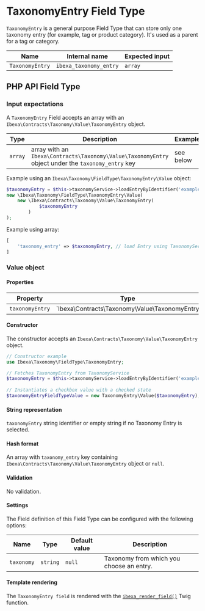 # TaxonomyEntry Field Type

`TaxonomyEntry` is a general purpose Field Type that can store only one taxonomy entry (for example, tag or product category). 
It's used as a parent for a tag or category.

| Name           | Internal name         | Expected input |
|----------------|-----------------------|----------------|
| `TaxonomyEntry`| `ibexa_taxonomy_entry`| `array`|

## PHP API Field Type 

### Input expectations

A `TaxonomyEntry` Field accepts an array with an `Ibexa\Contracts\Taxonomy\Value\TaxonomyEntry` object.

| Type     | Description | Example         |
|--------|-----------------|-----------------|
| `array` | array with an `Ibexa\Contracts\Taxonomy\Value\TaxonomyEntry` object under the `taxonomy_entry` key | see below |

Example using an `Ibexa\Taxonomy\FieldType\TaxonomyEntry\Value` object:
``` php
$taxonomyEntry = $this->taxonomyService->loadEntryByIdentifier('example_entry', 'tags');
new \Ibexa\Taxonomy\FieldType\TaxonomyEntry\Value(
    new \Ibexa\Contracts\Taxonomy\Value\TaxonomyEntry(
            $taxonomyEntry
        )
);
```
Example using array:
``` php
[
    'taxonomy_entry' => $taxonomyEntry, // load Entry using TaxonomyService
]
```

### Value object

#### Properties

|Property|Type|Description|
|--------|----|-----------|
|`taxonomyEntry`|`Ibexa\Contracts\Taxonomy\Value\TaxonomyEntry|null`|Stores selected taxonomy entry.|

#### Constructor

The constructor accepts an `Ibexa\Contracts\Taxonomy\Value\TaxonomyEntry` object.

``` php
// Constructor example
use Ibexa\Taxonomy\FieldType\TaxonomyEntry;

// Fetches TaxonomyEntry from TaxonomyService
$taxonomyEntry = $this->taxonomyService->loadEntryByIdentifier('example_entry', 'tags');
 
// Instantiates a checkbox value with a checked state
$taxonomyEntryFieldTypeValue = new TaxonomyEntry\Value($taxonomyEntry);
```
#### String representation

`taxonomyEntry` string identifier or empty string if no Taxonomy Entry is selected.

#### Hash format

An array with `taxonomy_entry` key containing `Ibexa\Contracts\Taxonomy\Value\TaxonomyEntry` object or `null`.

#### Validation

No validation.

#### Settings

The Field definition of this Field Type can be configured with the following options:

|Name|Type|Default value|Description|
|------|------|------|------|
|`taxonomy`|`string`|`null`|Taxonomy from which you choose an entry.|

#### Template rendering

The `TaxonomyEntry field` is rendered with the [`ibexa_render_field()`](field_twig_functions.md#ibexa_render_field) Twig function.
